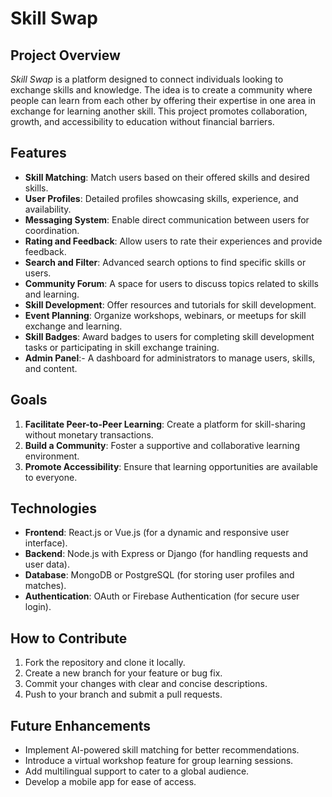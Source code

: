 # Skill Swap

## Project Overview
*Skill Swap* is a platform designed to connect individuals looking to exchange skills and knowledge. The idea is to create a community where people can learn from each other by offering their expertise in one area in exchange for learning another skill. This project promotes collaboration, growth, and accessibility to education without financial barriers.

## Features
- **Skill Matching**: Match users based on their offered skills and desired skills.
- **User Profiles**: Detailed profiles showcasing skills, experience, and availability.
- **Messaging System**: Enable direct communication between users for coordination.
- **Rating and Feedback**: Allow users to rate their experiences and provide feedback.
- **Search and Filter**: Advanced search options to find specific skills or users.
- **Community Forum**: A space for users to discuss topics related to skills and learning.
- **Skill Development**: Offer resources and tutorials for skill development.
- **Event Planning**: Organize workshops, webinars, or meetups for skill exchange and learning.
- **Skill Badges**: Award badges to users for completing skill development tasks or participating in skill exchange training.
- **Admin Panel**:- A dashboard for administrators to manage users, skills, and content.


<!-- Skill Matching: Match users based on their offered skills and desired skills.

User Profiles: Detailed profiles showcasing skills, experience, and availability.

Messaging System: Enable direct communication between users for coordination.

Rating and Feedback: Allow users to rate their experiences and provide feedback.

Search and Filter: Advanced search options to find specific skills or users.

Group Sessions: Organize and participate in group skill-sharing sessions.

Skill Verification: Verify user skills through endorsements or certification uploads.

Custom Notifications: Receive updates about new matches, messages, and upcoming sessions.

Learning Resources: Access curated resources and guides related to popular skills.

Multi-Language Support: Interface available in multiple languages for broader accessibility. -->

## Goals
1. **Facilitate Peer-to-Peer Learning**: Create a platform for skill-sharing without monetary transactions.
2. **Build a Community**: Foster a supportive and collaborative learning environment.
3. **Promote Accessibility**: Ensure that learning opportunities are available to everyone.

## Technologies
- **Frontend**: React.js or Vue.js (for a dynamic and responsive user interface).
- **Backend**: Node.js with Express or Django (for handling requests and user data).
- **Database**: MongoDB or PostgreSQL (for storing user profiles and matches).
- **Authentication**: OAuth or Firebase Authentication (for secure user login).

## How to Contribute
1. Fork the repository and clone it locally.
2. Create a new branch for your feature or bug fix.
3. Commit your changes with clear and concise descriptions.
4. Push to your branch and submit a pull requests.
## Future Enhancements
- Implement AI-powered skill matching for better recommendations.
- Introduce a virtual workshop feature for group learning sessions.
- Add multilingual support to cater to a global audience.
- Develop a mobile app for ease of access.
